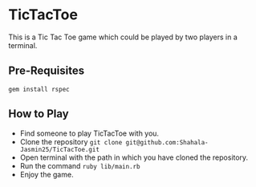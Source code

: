 # TicTacToe
This is a Tic Tac Toe game which could be played by two players in a terminal.
## Pre-Requisites
```gem install rspec```
## How to Play
* Find someone to play TicTacToe with you.
* Clone the repository ```git clone git@github.com:Shahala-Jasmin25/TicTacToe.git```
* Open terminal with the path in which you have cloned the repository.
* Run the command ```ruby lib/main.rb```
* Enjoy the game.
